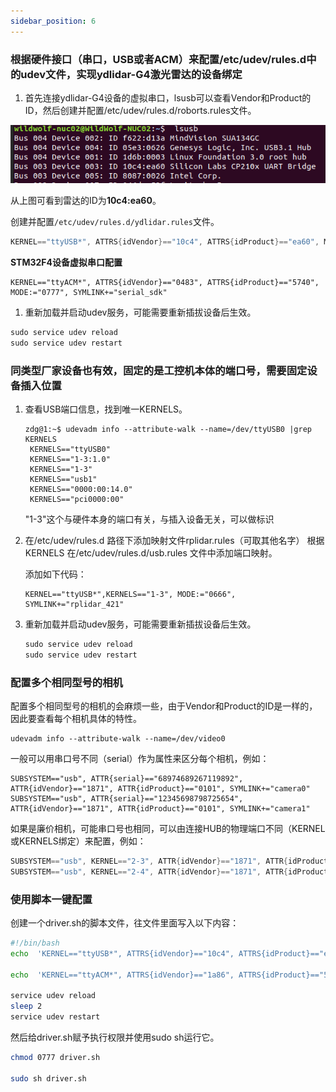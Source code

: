 ```yaml
---
sidebar_position: 6
---
```

### 根据硬件接口（串口，USB或者ACM）来配置/etc/udev/rules.d中的udev文件，实现ydlidar-G4激光雷达的设备绑定

1. 首先连接ydlidar-G4设备的虚拟串口，lsusb可以查看Vendor和Product的ID，然后创建并配置/etc/udev/rules.d/roborts.rules文件。

![请添加图片描述](img/激光雷达ID.png)

从上图可看到雷达的ID为**10c4:ea60**。

创建并配置`/etc/udev/rules.d/ydlidar.rules`文件。

```cpp
KERNEL=="ttyUSB*", ATTRS{idVendor}=="10c4", ATTRS{idProduct}=="ea60", MODE:="0666", GROUP:="dialout",  SYMLINK+="ydlidar"
```

**STM32F4设备虚拟串口配置**

```shell
KERNEL=="ttyACM*", ATTRS{idVendor}=="0483", ATTRS{idProduct}=="5740", MODE:="0777", SYMLINK+="serial_sdk"
```

1. 重新加载并启动udev服务，可能需要重新插拔设备后生效。

```cpp
sudo service udev reload
sudo service udev restart
```

### 同类型厂家设备也有效，固定的是工控机本体的端口号，需要固定设备插入位置

1. 查看USB端口信息，找到唯一KERNELS。

   ```shell
   zdg@1:~$ udevadm info --attribute-walk --name=/dev/ttyUSB0 |grep KERNELS
    KERNELS=="ttyUSB0"
    KERNELS=="1-3:1.0"
    KERNELS=="1-3"
    KERNELS=="usb1"
    KERNELS=="0000:00:14.0"
    KERNELS=="pci0000:00"
    ```

    "1-3"这个与硬件本身的端口有关，与插入设备无关，可以做标识
2. 在/etc/udev/rules.d 路径下添加映射文件rplidar.rules（可取其他名字）
    根据KERNELS 在/etc/udev/rules.d/usb.rules 文件中添加端口映射。

    添加如下代码：

    ```shell
    KERNEL=="ttyUSB*",KERNELS=="1-3", MODE:="0666", SYMLINK+="rplidar_421"
    ```

3. 重新加载并启动udev服务，可能需要重新插拔设备后生效。

    ```cpp
    sudo service udev reload
    sudo service udev restart
    ```

### 配置多个相同型号的相机

配置多个相同型号的相机的会麻烦一些，由于Vendor和Product的ID是一样的，因此要查看每个相机具体的特性。

```shell
udevadm info --attribute-walk --name=/dev/video0
```

一般可以用串口号不同（serial）作为属性来区分每个相机，例如：

```shell
SUBSYSTEM=="usb", ATTR{serial}=="68974689267119892", ATTR{idVendor}=="1871", ATTR{idProduct}=="0101", SYMLINK+="camera0"
SUBSYSTEM=="usb", ATTR{serial}=="12345698798725654", ATTR{idVendor}=="1871", ATTR{idProduct}=="0101", SYMLINK+="camera1"
```

如果是廉价相机，可能串口号也相同，可以由连接HUB的物理端口不同（KERNEL或KERNELS绑定）来配置，例如：

```cpp
SUBSYSTEM=="usb", KERNEL=="2-3", ATTR{idVendor}=="1871", ATTR{idProduct}=="0101", SYMLINK+="camera0"
SUBSYSTEM=="usb", KERNEL=="2-4", ATTR{idVendor}=="1871", ATTR{idProduct}=="0101", SYMLINK+="camera1"
```

### 使用脚本一键配置

创建一个driver.sh的脚本文件，往文件里面写入以下内容：

```sh
#!/bin/bash
echo  'KERNEL=="ttyUSB*", ATTRS{idVendor}=="10c4", ATTRS{idProduct}=="ea60", MODE:="0666", GROUP:="dialout",  SYMLINK+="ydlidar"' >/etc/udev/rules.d/ydlidar.rules

echo  'KERNEL=="ttyACM*", ATTRS{idVendor}=="1a86", ATTRS{idProduct}=="55d4", MODE:="0666", GROUP:="dialout",  SYMLINK+="elephant"' >/etc/udev/rules.d/elephant-280.rules

service udev reload
sleep 2
service udev restart
```

然后给driver.sh赋予执行权限并使用sudo sh运行它。

```bash
chmod 0777 driver.sh

sudo sh driver.sh
```
